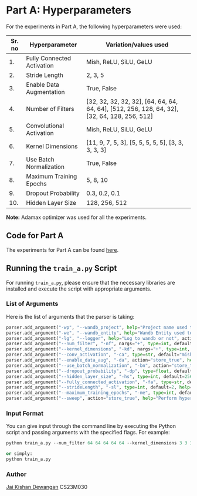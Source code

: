 # Part A: Hyperparameters

For the experiments in Part A, the following hyperparameters were used:

|Sr. no| Hyperparameter            | Variation/values used                                               |
|------|--------------------------|----------------------------------------------------------------------|
|1.    | Fully Connected Activation | Mish, ReLU, SiLU, GeLU                                           |
|2.    | Stride Length              | 2, 3, 5                                                           |
|3.    | Enable Data Augmentation   | True, False                                                       |
|4.    | Number of Filters          | [32, 32, 32, 32, 32], [64, 64, 64, 64, 64], [512, 256, 128, 64, 32], [32, 64, 128, 256, 512] |
|5.    | Convolutional Activation   | Mish, ReLU, SiLU, GeLU                                           |
|6.    | Kernel Dimensions          | [11, 9, 7, 5, 3], [5, 5, 5, 5, 5], [3, 3, 3, 3, 3]                |
|7.    | Use Batch Normalization    | True, False                                                       |
|8.    | Maximum Training Epochs    | 5, 8, 10                                                          |
|9.    | Dropout Probability        | 0.3, 0.2, 0.1                                                    |
|10.   | Hidden Layer Size          | 128, 256, 512                                                     |

**Note:** Adamax optimizer was used for all the experiments.

## Code for Part A

The experiments for Part A can be found [here](link_to_experiments).

## Running the `train_a.py` Script

For running `train_a.py`, please ensure that the necessary libraries are installed and execute the script with appropriate arguments.

### List of Arguments

Here is the list of arguments that the parser is taking:

```python
parser.add_argument("-wp", "--wandb_project", help="Project name used to track experiments in Weights & Biases dashboard", type=str, default="Deep_Learning_A2") # Project name for Weights & Biases 
parser.add_argument("-we", "--wandb_entity", help="Wandb Entity used to track experiments in the Weights & Biases dashboard", type=str, default="cs23m030") # Wandb Entity 
parser.add_argument("-lg", "--logger", help="Log to wandb or not", action="store_true") # Option to log to Weights & Biases 
parser.add_argument("--num_filter", "-nf", nargs="+", type=int, default=[64, 64, 64, 64, 64], help="List of numbers of filters in the CNN layers") # Number of filters in each CNN layer 
parser.add_argument("--kernel_dimensions", "-kd", nargs="+", type=int, default=[3, 3, 3, 3, 3], help="List of dimensions of the kernels in the CNN layers") # Kernel dimensions for each CNN layer 
parser.add_argument("--conv_activation", "-ca", type=str, default="mish", help="Activation function for the convolutional layers") # Activation function for convolutional layers 
parser.add_argument("--enable_data_aug", "-da", action="store_true", help="Enable data augmentation") # Option to enable data augmentation 
parser.add_argument("--use_batch_normalization", "-bn", action="store_true", help="Use batch normalization") # Option to use batch normalization 
parser.add_argument("--dropout_probability", "-dp", type=float, default=0.1, help="Dropout probability for fully connected layers") # Dropout probability for fully connected layers 
parser.add_argument("--hidden_layer_size", "-hs", type=int, default=256, help="Size of the hidden layer in the fully connected layers") # Size of the hidden layer 
parser.add_argument("--fully_connected_activation", "-fa", type=str, default="mish", help="Activation function for the fully connected layers") # Activation function for fully connected layers 
parser.add_argument("--strideLength", "-sl", type=int, default=2, help="Stride length for max pooling") # Stride length for max pooling 
parser.add_argument("--maximum_training_epochs", "-me", type=int, default=10, help="Maximum number of training epochs") # Maximum number of training epochs 
parser.add_argument("--sweep", action="store_true", help="Perform hyperparameter tuning using wandb sweeps") # Option to perform hyperparameter tuning
```
### Input Format

You can give input through the command line by executing the Python script and passing arguments with the specified flags. For example:
```python
python train_a.py --num_filter 64 64 64 64 64 --kernel_dimensions 3 3 3 3 3 --conv_activation mish --enable_data_aug --use_batch_normalization --dropout_probability 0.1 --hidden_layer_size 256 --fully_connected_activation mish --strideLength 2 --maximum_training_epochs 10 --sweep

or simply:
python train_a.py
```

### Author
[Jai Kishan Dewangan](https://github.com/jaiksd)
CS23M030
